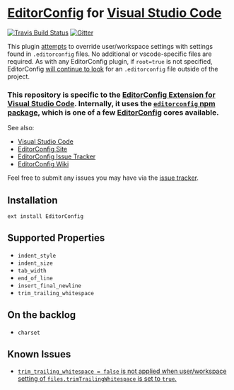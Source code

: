 # [EditorConfig][] for [Visual Studio Code][]
[![Travis Build Status][travis-img]][travis] [![Gitter][chat-img]][chat]

[travis]: https://travis-ci.org/editorconfig/editorconfig-vscode
[travis-img]: https://travis-ci.org/editorconfig/editorconfig-vscode.svg?branch=master
[chat-img]: https://img.shields.io/badge/Gitter-Join_the_EditorConfig_VSCode_chat-brightgreen.svg
[chat]: https://gitter.im/editorconfig/editorconfig-vscode

This plugin [attempts](#known-issues) to override user/workspace settings with settings found in `.editorconfig` files. No additional or vscode-specific files are required. As with any EditorConfig plugin, if `root=true` is not specified, EditorConfig [will continue to look](http://editorconfig.org/#file-location) for an `.editorconfig` file outside of the project.

### This repository is specific to the [EditorConfig Extension for Visual Studio Code](https://marketplace.visualstudio.com/items?itemName=EditorConfig.EditorConfig). Internally, it uses the [`editorconfig` npm package](https://www.npmjs.com/package/editorconfig), which is one of a few [EditorConfig](http://editorconfig.org) cores available.

See also:
- [Visual Studio Code](https://code.visualstudio.com/)
- [EditorConfig Site](http://editorconfig.org)
- [EditorConfig Issue Tracker](https://github.com/editorconfig/editorconfig/issues)
- [EditorConfig Wiki](https://github.com/editorconfig/editorconfig/wiki)


Feel free to submit any issues you may have via the [issue tracker](https://github.com/editorconfig/editorconfig-vscode/issues).

## Installation

```
ext install EditorConfig
```

## Supported Properties

* `indent_style`
* `indent_size`
* `tab_width`
* `end_of_line`
* `insert_final_newline`
* `trim_trailing_whitespace`

## On the backlog

* `charset`

## Known Issues

* [`trim_trailing_whitespace = false` is not applied when user/workspace setting of `files.trimTrailingWhitespace` is set to `true`.](https://github.com/editorconfig/editorconfig-vscode/issues/153) 

[Visual Studio Code]: https://code.visualstudio.com/
[EditorConfig]: http://editorconfig.org/
